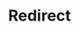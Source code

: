 ﻿---
layout: src/layouts/Redirect.astro
title: Redirect
redirect: /docs/security/users-and-teams
pubDate:  2023-01-01
navSearch: false
navSitemap: false
navMenu: false
---
